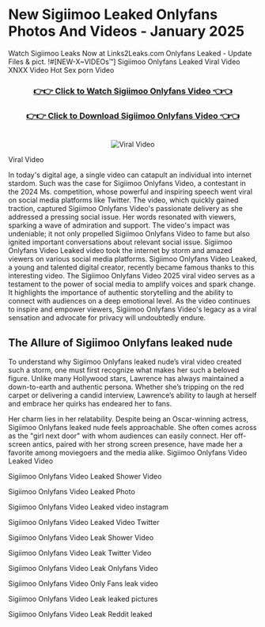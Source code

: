 # New Sigiimoo Leaked Onlyfans Photos And Videos - January 2025

Watch Sigiimoo Leaks Now at Links2Leaks.com Onlyfans Leaked - Update Files & pict. !#[NEW-X~VIDEOs™] Sigiimoo Onlyfans Leaked Viral Video XNXX Video Hot Sex porn Video
<br>
<div align="center">
<h3><a href="https://links2leaks.com/sigiimoo" rel="nofollow">👉👉 Click to Watch Sigiimoo Onlyfans Video 👈👈</a></h3>
<h3><a href="https://links2leaks.com/sigiimoo" rel="nofollow">👉👉 Click to Download Sigiimoo Onlyfans Video 👈👈</a></h3>
<br>
<a href="https://links2leaks.com/sigiimoo" rel="nofollow"><img src="https://i.ibb.co/Gkj2r4b/banner.png" alt="Viral Video" style="max-width: 100%; display: inline-block;" data-target="animated-imageImage"></a>
</div>

Viral Video

In today's digital age, a single video can catapult an individual into internet stardom. Such was the case for Sigiimoo Onlyfans Video, a contestant in the 2024 Ms. competition, whose powerful and inspiring speech went viral on social media platforms like Twitter.
The video, which quickly gained traction, captured Sigiimoo Onlyfans Video's passionate delivery as she addressed a pressing social issue. Her words resonated with viewers, sparking a wave of admiration and support. The video's impact was undeniable; it not only propelled Sigiimoo Onlyfans Video to fame but also ignited important conversations about relevant social issue.
Sigiimoo Onlyfans Video Leaked video took the internet by storm and amazed viewers on various social media platforms. Sigiimoo Onlyfans Video Leaked, a young and talented digital creator, recently became famous thanks to this interesting video.
The Sigiimoo Onlyfans Video 2025 viral video serves as a testament to the power of social media to amplify voices and spark change. It highlights the importance of authentic storytelling and the ability to connect with audiences on a deep emotional level. As the video continues to inspire and empower viewers, Sigiimoo Onlyfans Video's legacy as a viral sensation and advocate for privacy will undoubtedly endure.

<h2>The Allure of Sigiimoo Onlyfans leaked nude</h2>


To understand why Sigiimoo Onlyfans leaked nude’s viral video created such a storm, one must first recognize what makes her such a beloved figure. Unlike many Hollywood stars, Lawrence has always maintained a down-to-earth and authentic persona. Whether she’s tripping on the red carpet or delivering a candid interview, Lawrence’s ability to laugh at herself and embrace her quirks has endeared her to fans.

Her charm lies in her relatability. Despite being an Oscar-winning actress, Sigiimoo Onlyfans leaked nude feels approachable. She often comes across as the "girl next door" with whom audiences can easily connect. Her off-screen antics, paired with her strong screen presence, have made her a favorite among moviegoers and the media alike.
Sigiimoo Onlyfans Video Leaked Video

Sigiimoo Onlyfans Video Leaked Shower Video

Sigiimoo Onlyfans Video Leaked Photo

Sigiimoo Onlyfans Video Leaked video instagram

Sigiimoo Onlyfans Video Leaked Video Twitter

Sigiimoo Onlyfans Video Leak Shower Video

Sigiimoo Onlyfans Video Leak Twitter Video

Sigiimoo Onlyfans Video Leak Onlyfans Video

Sigiimoo Onlyfans Video Only Fans leak video

Sigiimoo Onlyfans Video Leak leaked pictures

Sigiimoo Onlyfans Video Leak Reddit leaked